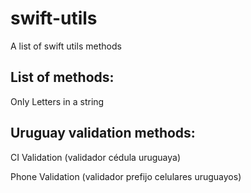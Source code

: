 <!--
  Title: Swift Utils
  Description: A list of swift utils methods
  Author: DanielMartinezC
  -->

# swift-utils

A list of swift utils methods

## List of methods: 

Only Letters in a string

## Uruguay validation methods:

CI Validation (validador cédula uruguaya)

Phone Validation (validador prefijo celulares uruguayos)

